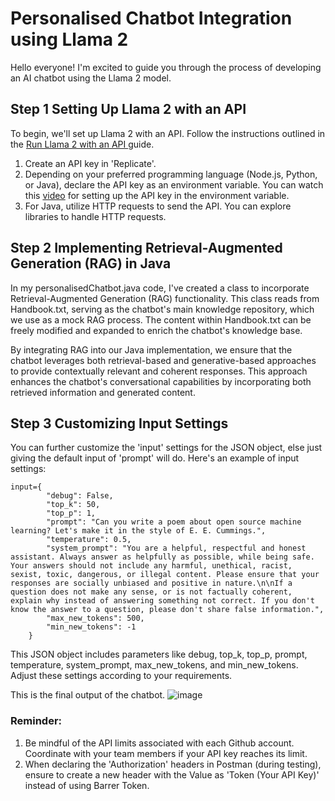 # Personalised Chatbot Integration using Llama 2

Hello everyone! I'm excited to guide you through the process of developing an AI chatbot using the Llama 2 model.

## Step 1 Setting Up Llama 2 with an API

To begin, we'll set up Llama 2 with an API. Follow the instructions outlined in the <a href = 'https://replicate.com/blog/run-llama-2-with-an-api?input=http#choosing-which-model-to-use'> Run Llama 2 with an API </a>guide.

1. Create an API key in 'Replicate'.
2. Depending on your preferred programming language (Node.js, Python, or Java), declare the API key as an environment variable. You can watch this <a href = 'https://www.youtube.com/watch?v=znyhTD4McOg'>video</a> for setting up the API key in the environment variable.
3. For Java, utilize HTTP requests to send the API. You can explore libraries to handle HTTP requests.

## Step 2  Implementing Retrieval-Augmented Generation (RAG) in Java
In my personalisedChatbot.java code, I've created a class to incorporate Retrieval-Augmented Generation (RAG) functionality. This class reads from Handbook.txt, serving as the chatbot's main knowledge repository, which we use as a mock RAG process. The content within Handbook.txt can be freely modified and expanded to enrich the chatbot's knowledge base.

By integrating RAG into our Java implementation, we ensure that the chatbot leverages both retrieval-based and generative-based approaches to provide contextually relevant and coherent responses. This approach enhances the chatbot's conversational capabilities by incorporating both retrieved information and generated content.

## Step 3 Customizing Input Settings
You can further customize the 'input' settings for the JSON object, else just giving the default input of 'prompt' will do. Here's an example of input settings:
```
input={
        "debug": False,
        "top_k": 50,
        "top_p": 1,
        "prompt": "Can you write a poem about open source machine learning? Let's make it in the style of E. E. Cummings.",
        "temperature": 0.5,
        "system_prompt": "You are a helpful, respectful and honest assistant. Always answer as helpfully as possible, while being safe. Your answers should not include any harmful, unethical, racist, sexist, toxic, dangerous, or illegal content. Please ensure that your responses are socially unbiased and positive in nature.\n\nIf a question does not make any sense, or is not factually coherent, explain why instead of answering something not correct. If you don't know the answer to a question, please don't share false information.",
        "max_new_tokens": 500,
        "min_new_tokens": -1
    }
```
This JSON object includes parameters like debug, top_k, top_p, prompt, temperature, system_prompt, max_new_tokens, and min_new_tokens. Adjust these settings according to your requirements.

This is the final output of the chatbot.
![image](https://github.com/Poo-wei-chien/personalisedChatbot/assets/92501486/7ad4d235-e292-4562-9e00-2f8b327460d1)

### Reminder:

1. Be mindful of the API limits associated with each Github account. Coordinate with your team members if your API key reaches its limit.
2. When declaring the 'Authorization' headers in Postman (during testing), ensure to create a new header with the Value as 'Token (Your API Key)' instead of using Barrer Token.
